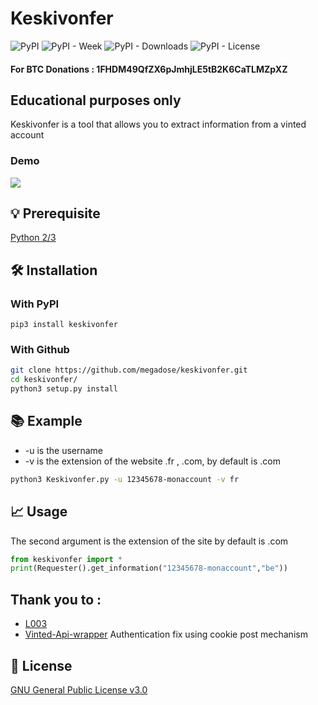 # Keskivonfer
![PyPI](https://img.shields.io/pypi/v/keskivonfer) ![PyPI - Week](https://img.shields.io/pypi/dw/keskivonfer) ![PyPI - Downloads](https://static.pepy.tech/badge/keskivonfer) ![PyPI - License](https://img.shields.io/pypi/l/keskivonfer)
#### For BTC Donations : 1FHDM49QfZX6pJmhjLE5tB2K6CaTLMZpXZ
## Educational purposes only
Keskivonfer is a tool that allows you to extract information from a vinted account

### Demo
![](https://github.com/megadose/gif-demo/raw/master/demo-keskivonfer.gif)
## 💡 Prerequisite
   [Python 2/3](https://www.python.org/downloads/release/python-370/)
## 🛠️ Installation
### With PyPI
```pip3 install keskivonfer```
### With Github
```bash
git clone https://github.com/megadose/keskivonfer.git
cd keskivonfer/
python3 setup.py install
```
## 📚 Example
 - -u is the username
 - -v is the extension of the website .fr , .com, by default is .com
```bash
python3 Keskivonfer.py -u 12345678-monaccount -v fr
```
## 📈 Usage
The second argument is the extension of the site by default is .com
```python
from keskivonfer import *
print(Requester().get_information("12345678-monaccount","be"))
```

## Thank you to :
- [ L003 ](https://twitter.com/L003_0S1N7)
- [Vinted-Api-wrapper](https://github.com/herissondev/vinted-api-wrapper) Authentication fix using cookie post mechanism

## 📝 License
[GNU General Public License v3.0](https://www.gnu.org/licenses/gpl-3.0.fr.html)
